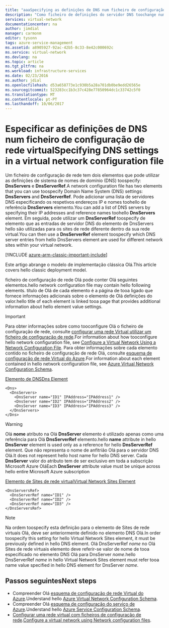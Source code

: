 ```yaml
---
title: "aaaSpecifying as definições de DNS num ficheiro de configuração de rede virtual | Microsoft Docs"
description: "Como ficheiro de definições do servidor DNS toochange numa rede virtual com uma configuração de rede virtual no modelo de implementação clássica Olá"
services: virtual-network
documentationcenter: na
author: jimdial
manager: carmonm
editor: tysonn
tags: azure-service-management
ms.assetid: a8905927-92ac-42b5-8c33-8e42c000692c
ms.service: virtual-network
ms.devlang: na
ms.topic: article
ms.tgt_pltfrm: na
ms.workload: infrastructure-services
ms.date: 02/23/2016
ms.author: jdial
ms.openlocfilehash: d53a658773e1c930b5a28a701db0be9edd26565e
ms.sourcegitcommit: 523283cc1b3c37c428e77850964dc1c33742c5f0
ms.translationtype: MT
ms.contentlocale: pt-PT
ms.lasthandoff: 10/06/2017
---
```

# <a name="specifying-dns-settings-in-a-virtual-network-configuration-file"></a><span data-ttu-id="3c6dd-103">Especificar as definições de DNS num ficheiro de configuração de rede virtual</span><span class="sxs-lookup"><span data-stu-id="3c6dd-103">Specifying DNS settings in a virtual network configuration file</span></span>
<span data-ttu-id="3c6dd-104">Um ficheiro de configuração de rede tem dois elementos que pode utilizar as definições de sistema de nomes de domínio (DNS) toospecify: **DnsServers** e **DnsServerRef**.</span><span class="sxs-lookup"><span data-stu-id="3c6dd-104">A network configuration file has two elements that you can use toospecify Domain Name System (DNS) settings: **DnsServers** and **DnsServerRef**.</span></span> <span data-ttu-id="3c6dd-105">Pode adicionar uma lista de servidores DNS especificando os respetivos endereços IP e nomes toohello de referência **DnsServers** elemento.</span><span class="sxs-lookup"><span data-stu-id="3c6dd-105">You can add a list of DNS servers by specifying their IP addresses and reference names toohello **DnsServers** element.</span></span> <span data-ttu-id="3c6dd-106">Em seguida, pode utilizar um **DnsServerRef** toospecify de elemento que as entradas de servidor DNS do elemento de DnsServers hello são utilizadas para os sites de rede diferente dentro da sua rede virtual.</span><span class="sxs-lookup"><span data-stu-id="3c6dd-106">You can then use a **DnsServerRef** element toospecify which DNS server entries from hello DnsServers element are used for different network sites within your virtual network.</span></span>

[!INCLUDE [azure-arm-classic-important-include](../../includes/azure-arm-classic-important-include.md)]

<span data-ttu-id="3c6dd-107">Este artigo abrange o modelo de implementação clássica Olá.</span><span class="sxs-lookup"><span data-stu-id="3c6dd-107">This article covers hello classic deployment model.</span></span>

<span data-ttu-id="3c6dd-108">ficheiro de configuração de rede Olá pode conter Olá seguintes elementos.</span><span class="sxs-lookup"><span data-stu-id="3c6dd-108">hello network configuration file may contain hello following elements.</span></span> <span data-ttu-id="3c6dd-109">título de Olá de cada elemento é a página de tooa ligado que fornece informações adicionais sobre o elemento de Olá definições do valor.</span><span class="sxs-lookup"><span data-stu-id="3c6dd-109">hello title of each element is linked tooa page that provides additional information about hello element value settings.</span></span>

> [!IMPORTANT]
> <span data-ttu-id="3c6dd-110">Para obter informações sobre como tooconfigure Olá o ficheiro de configuração de rede, consulte [configurar uma rede Virtual utilizar um ficheiro de configuração de rede](virtual-networks-using-network-configuration-file.md).</span><span class="sxs-lookup"><span data-stu-id="3c6dd-110">For information about how tooconfigure hello network configuration file, see [Configure a Virtual Network Using a Network Configuration File](virtual-networks-using-network-configuration-file.md).</span></span> <span data-ttu-id="3c6dd-111">Para obter informações sobre cada elemento contido no ficheiro de configuração de rede Olá, consulte [esquema de configuração de rede Virtual do Azure](https://msdn.microsoft.com/library/azure/jj157100.aspx).</span><span class="sxs-lookup"><span data-stu-id="3c6dd-111">For information about each element contained in hello network configuration file, see [Azure Virtual Network Configuration Schema](https://msdn.microsoft.com/library/azure/jj157100.aspx).</span></span>
> 
> 

[<span data-ttu-id="3c6dd-112">Elemento de DNS</span><span class="sxs-lookup"><span data-stu-id="3c6dd-112">Dns Element</span></span>](http://go.microsoft.com/fwlink/?LinkId=248093)

    <Dns>
      <DnsServers>
        <DnsServer name="ID1" IPAddress="IPAddress1" />
        <DnsServer name="ID2" IPAddress="IPAddress2" />
        <DnsServer name="ID3" IPAddress="IPAddress3" />
      </DnsServers>
    </Dns>

> [!WARNING]
> <span data-ttu-id="3c6dd-113">Olá **nome** atributo na Olá **DnsServer** elemento é utilizado apenas como uma referência para Olá **DnsServerRef** elemento.</span><span class="sxs-lookup"><span data-stu-id="3c6dd-113">hello **name** attribute in hello **DnsServer** element is used only as a reference for hello **DnsServerRef** element.</span></span> <span data-ttu-id="3c6dd-114">Que não representa o nome de anfitrião Olá para o servidor DNS Olá.</span><span class="sxs-lookup"><span data-stu-id="3c6dd-114">It does not represent hello host name for hello DNS server.</span></span> <span data-ttu-id="3c6dd-115">Cada **DnsServer** valor do atributo tem de ser exclusivo em toda a subscrição Microsoft Azure Olá</span><span class="sxs-lookup"><span data-stu-id="3c6dd-115">Each **DnsServer** attribute value must be unique across hello entire Microsoft Azure subscription</span></span>
> 
> 

[<span data-ttu-id="3c6dd-116">Elemento de Sites de rede virtual</span><span class="sxs-lookup"><span data-stu-id="3c6dd-116">Virtual Network Sites Element</span></span>](http://go.microsoft.com/fwlink/?LinkId=248093)

    <DnsServersRef>
      <DnsServerRef name="ID1" />
      <DnsServerRef name="ID2" />
      <DnsServerRef name="ID3" />
    </DnsServersRef>

> [!NOTE]
> <span data-ttu-id="3c6dd-117">Na ordem toospecify esta definição para o elemento de Sites de rede virtuais Olá, deve ser anteriormente definido no elemento DNS Olá.</span><span class="sxs-lookup"><span data-stu-id="3c6dd-117">In order toospecify this setting for hello Virtual Network Sites element, it must be previously defined in hello DNS element.</span></span> <span data-ttu-id="3c6dd-118">Olá DnsServerRef *nome* no Olá Sites de rede virtuais elemento deve referir-se valor de nome de tooa especificado no elemento DNS Olá para DnsServer *nome*.</span><span class="sxs-lookup"><span data-stu-id="3c6dd-118">hello DnsServerRef *name* in hello Virtual Network Sites element must refer tooa name value specified in hello DNS element for DnsServer *name*.</span></span>
> 
> 

## <a name="next-steps"></a><span data-ttu-id="3c6dd-119">Passos seguintes</span><span class="sxs-lookup"><span data-stu-id="3c6dd-119">Next steps</span></span>
* <span data-ttu-id="3c6dd-120">Compreender Olá [esquema de configuração de rede Virtual do Azure](http://go.microsoft.com/fwlink/?LinkId=248093).</span><span class="sxs-lookup"><span data-stu-id="3c6dd-120">Understand hello [Azure Virtual Network Configuration Schema](http://go.microsoft.com/fwlink/?LinkId=248093).</span></span>
* <span data-ttu-id="3c6dd-121">Compreender Olá [esquema de configuração do serviço de Azure](https://msdn.microsoft.com/library/windowsazure/ee758710).</span><span class="sxs-lookup"><span data-stu-id="3c6dd-121">Understand hello [Azure Service Configuration Schema](https://msdn.microsoft.com/library/windowsazure/ee758710).</span></span>
* <span data-ttu-id="3c6dd-122">[Configurar uma rede virtual com ficheiros de configuração de rede](virtual-networks-using-network-configuration-file.md).</span><span class="sxs-lookup"><span data-stu-id="3c6dd-122">[Configure a virtual network using Network configuration files](virtual-networks-using-network-configuration-file.md).</span></span>


